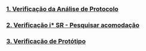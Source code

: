 ### [1. Verificação da Análise de Protocolo](verifica-analise-protocolo/index)

### [2. Verificação i* SR - Pesquisar acomodação](verifica-istar/index)

### [3. Verificação de Protótipo](verifica-prototipo/index)